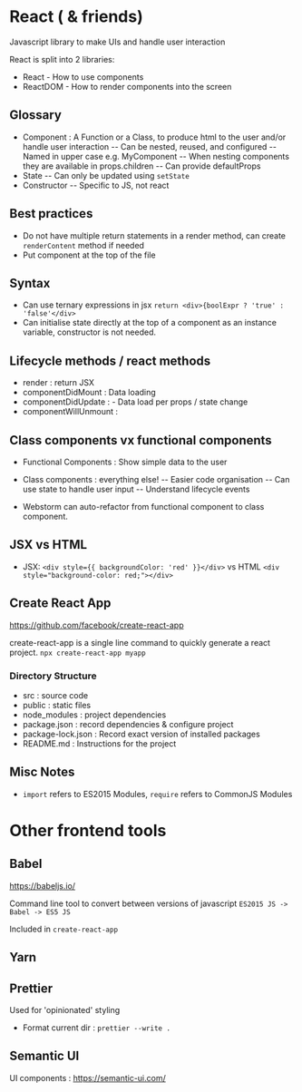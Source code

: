 # React ( & friends)

Javascript library to make UIs and handle user interaction

React is split into 2 libraries:
* React - How to use components
* ReactDOM - How to render components into the screen

## Glossary

- Component : A Function or a Class, to produce html to the user and/or handle user interaction
-- Can be nested, reused, and configured
-- Named in upper case e.g. MyComponent
-- When nesting components they are available in props.children
-- Can provide defaultProps
- State
-- Can only be updated using `setState`
- Constructor
-- Specific to JS, not react

## Best practices

- Do not have multiple return statements in a render method, can create `renderContent` method if needed 
- Put component at the top of the file

## Syntax

- Can use ternary expressions in jsx `return <div>{boolExpr ? 'true' : 'false'</div>`
- Can initialise state directly at the top of a component as an instance variable, constructor is not needed.

## Lifecycle methods / react methods

- render : return JSX
- componentDidMount : Data loading
- componentDidUpdate : - Data load per props / state change
- componentWillUnmount : 

## Class components vx functional components

- Functional Components : Show simple data to the user
- Class components : everything else!
-- Easier code organisation
-- Can use state to handle user input
-- Understand lifecycle events

- Webstorm can auto-refactor from functional component to class component.

## JSX vs HTML

- JSX: `<div style={{ backgroundColor: 'red' }}</div>` vs HTML `<div style="background-color: red;"></div>`

## Create React App

https://github.com/facebook/create-react-app

create-react-app is a single line command to quickly generate a react project.
`npx create-react-app myapp`

### Directory Structure

- src : source code
- public : static files
- node_modules : project dependencies
- package.json : record dependencies & configure project
- package-lock.json : Record exact version of installed packages
- README.md : Instructions for the project

## Misc Notes

- `import` refers to ES2015 Modules, `require` refers to CommonJS Modules

# Other frontend tools

## Babel

https://babeljs.io/

Command line tool to convert between versions of javascript
`ES2015 JS -> Babel -> ES5 JS`

Included in `create-react-app`

## Yarn

## Prettier

Used for 'opinionated' styling

- Format current dir : `prettier --write .`

## Semantic UI

UI components : https://semantic-ui.com/ 
